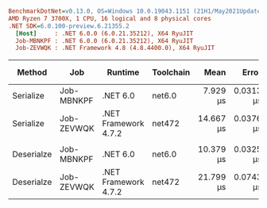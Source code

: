 ``` ini

BenchmarkDotNet=v0.13.0, OS=Windows 10.0.19043.1151 (21H1/May2021Update)
AMD Ryzen 7 3700X, 1 CPU, 16 logical and 8 physical cores
.NET SDK=6.0.100-preview.6.21355.2
  [Host]     : .NET 6.0.0 (6.0.21.35212), X64 RyuJIT
  Job-MBNKPF : .NET 6.0.0 (6.0.21.35212), X64 RyuJIT
  Job-ZEVWQK : .NET Framework 4.8 (4.8.4400.0), X64 RyuJIT


```
|     Method |        Job |              Runtime | Toolchain |      Mean |     Error |    StdDev | Ratio |  Gen 0 |  Gen 1 | Gen 2 | Allocated |
|----------- |----------- |--------------------- |---------- |----------:|----------:|----------:|------:|-------:|-------:|------:|----------:|
|  Serialize | Job-MBNKPF |             .NET 6.0 |    net6.0 |  7.929 μs | 0.0313 μs | 0.0277 μs |  0.54 | 1.0834 | 0.0153 |     - |      9 KB |
|  Serialize | Job-ZEVWQK | .NET Framework 4.7.2 |    net472 | 14.667 μs | 0.0376 μs | 0.0294 μs |  1.00 | 1.8463 | 0.0305 |     - |     11 KB |
|            |            |                      |           |           |           |           |       |        |        |       |           |
| Deserialze | Job-MBNKPF |             .NET 6.0 |    net6.0 | 10.379 μs | 0.0325 μs | 0.0304 μs |  0.48 | 0.9460 | 0.0153 |     - |      8 KB |
| Deserialze | Job-ZEVWQK | .NET Framework 4.7.2 |    net472 | 21.799 μs | 0.0743 μs | 0.0659 μs |  1.00 | 2.8687 | 0.0305 |     - |     18 KB |
